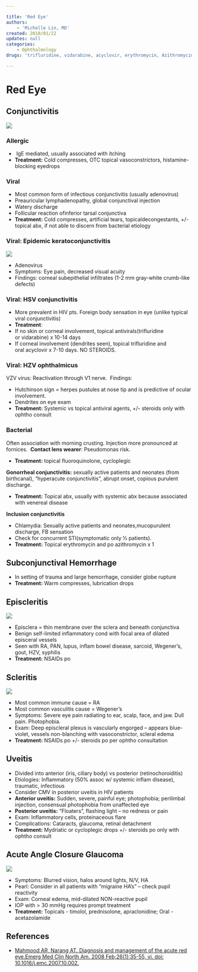 ```yaml
---

title: 'Red Eye'
authors:
    - 'Michelle Lin, MD'
created: 2010/01/22
updates: null
categories:
    - Ophthalmology
drugs: 'trifluridine, vidarabine, acyclovir, erythromycin, Azithromycin, timolol, prednisolone, apraclonidine, acetazolamide'

---
```




# Red Eye

## Conjunctivitis

![](https://d2p53dh3qxfm0x.cloudfront.net/uploads/img/1jx/5/m/da01dc32-3423-54a4-aaeb-05c2c9efc9e4/640.png)
### Allergic

-    IgE mediated, usually associated with itching
-   **Treatment:** Cold compresses, OTC topical vasoconstrictors, histamine-blocking eyedrops

### Viral

-   Most common form of infectious conjunctivitis (usually adenovirus)
-   Preauricular lymphadenopathy, global conjunctival injection
-   Watery discharge
-   Follicular reaction ofinferior tarsal conjunctiva
- **Treatment:** Cold compresses, artificial tears, topicaldecongestants, +/- topical abx, if not able to discern from bacterial etiology


### Viral: Epidemic keratoconjunctivitis

![](https://d2p53dh3qxfm0x.cloudfront.net/uploads/img/1jx/5/m/41994edb-7fde-5771-b374-32e7a01a2bb3/640.png)

-   Adenovirus
-   Symptoms: Eye pain, decreased visual acuity
-   Findings: corneal subepithelial infiltrates (1-2 mm gray-white crumb-like defects)

### Viral: HSV conjunctivitis

-   More prevalent in HIV pts. Foreign body sensation in eye (unlike typical viral conjunctivitis)
-   **Treatment**:
  - If no skin or corneal involvement, topical antivirals(<span class="drug">trifluridine</span> or <span class="drug">vidarabine</span>) x 10-14 days
  -   If corneal involvement (dendrites seen), topical <span class="drug">trifluridine</span> and oral <span class="drug">acyclovir</span> x 7-10 days. NO STEROIDS. 

### Viral: HZV ophthalmicus

VZV virus: Reactivation through V1 nerve. 
Findings:
-   Hutchinson sign = herpes pustules at nose tip and is predictive of ocular involvement. 
-   Dendrites on eye exam
- **Treatment:** Systemic vs topical antiviral agents, +/- steroids only with ophtho consult

### Bacterial 

Often association with morning crusting. Injection more pronounced at fornices. 
**Contact lens wearer**: Pseudomonas risk.
-   **Treatment:** topical fluoroquinolone, cycloplegic

**Gonorrheal conjunctivitis:** sexually active patients and neonates (from birthcanal), “hyperacute conjunctivitis”, abrupt onset, copious purulent discharge. 
-   **Treatment:** Topical abx, usually with systemic abx because associated with venereal disease

**Inclusion conjunctivitis**
-   Chlamydia: Sexually active patients and neonates,mucopurulent discharge, FB sensation
-   Check for concurrent STI(symptomatic only 1⁄2 patients).
-   **Treatment:** Topical <span class="drug">erythromycin</span> and po <span class="drug">azithromycin</span> x 1 

## Subconjunctival Hemorrhage

-   In setting of trauma and large hemorrhage, consider globe rupture
-   **Treatment:** Warm compresses, lubrication drops 

## Episcleritis

![](https://d2p53dh3qxfm0x.cloudfront.net/uploads/img/1jx/5/m/daceea74-967a-5638-9e75-b002bbabc581/640.png)

-   Episclera = thin membrane over the sclera and beneath conjunctiva
-   Benign self-limited inflammatory cond with focal area of dilated episceral vessels 
-   Seen with RA, PAN, lupus, inflam bowel disease, sarcoid, Wegener’s, gout, HZV, syphilis 
-   **Treatment:** NSAIDs po

## Scleritis

![](https://d2p53dh3qxfm0x.cloudfront.net/uploads/img/1jx/5/m/ab7b053d-25a8-5ec4-9dec-f7dc02341b97/640.png)
-   Most common immune cause = RA
-   Most common vasculitis cause = Wegener’s 
-   Symptoms: Severe eye pain radiating to ear, scalp, face, and jaw. Dull pain. Photophobia. 
-   Exam: Deep episcleral plexus is vascularly engorged – appears blue-violet, vessels non-blanching with vasoconstrictor, scleral edema 
-   **Treatment:** NSAIDs po +/- steroids po per ophtho consultation 

## Uveitis

-   Divided into anterior (iris, ciliary body) vs posterior (retinochoroiditis)
-   Etiologies: Inflammatory (50% assoc w/ systemic inflam disease), traumatic, infectious 
-   Consider CMV in posterior uveitis in HIV patients
-   **Anterior uveitis:** Sudden, severe, painful eye; photophobia; perilimbal injection, consensual photophobia from unaffected eye
-   **Posterior uveitis:** “Floaters”, flashing light – no redness or pain
-   Exam: Inflammatory cells, proteinaceous flare
-   Complications: Cataracts, glaucoma, retinal detachment
-   **Treatment:** Mydriatic or cycloplegic drops +/- steroids po only with ophtho consult 

## Acute Angle Closure Glaucoma

![](https://d2p53dh3qxfm0x.cloudfront.net/uploads/img/1jx/5/m/ec80f13a-37f2-5de0-a0e6-8c3d82f972e3/640.png)

-   Symptoms: Blurred vision, halos around lights, N/V, HA
-   Pearl: Consider in all patients with “migraine HA’s” – check pupil reactivity
-   Exam: Corneal edema, mid-dilated NON-reactive pupil
-   IOP with &gt; 30 mmHg requires prompt treatment
-   **Treatment:** Topicals - <span class="drug">timolol</span>, <span class="drug">prednisolone</span>, <span class="drug">apraclonidine</span>; Oral - <span class="drug">acetazolamide</span> 

## References

-   [Mahmood AR, Narang AT. Diagnosis and management of the acute red eye.Emerg Med Clin North Am. 2008 Feb;26(1):35-55, vi. doi: 10.1016/j.emc.2007.10.002.](http://www.ncbi.nlm.nih.gov/pubmed/?term=18249256)

